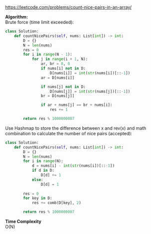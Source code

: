 https://leetcode.com/problems/count-nice-pairs-in-an-array/ <br />

**Algorithm:** <br />
Brute force (time limit exceeded): <br />
````python
class Solution:
    def countNicePairs(self, nums: List[int]) -> int:
        D = {}
        N = len(nums)
        res = 0
        for i in range(N - 1):
            for j in range(i + 1, N):
                ar, br = 0, 0
                if nums[i] not in D:
                    D[nums[i]] = int(str(nums[i])[::-1])
                ar = D[nums[i]]

                if nums[j] not in D:
                    D[nums[j]] = int(str(nums[j])[::-1])
                br = D[nums[j]]

                if ar + nums[j] == br + nums[i]:
                    res += 1

        return res % 1000000007
````

Use Hashmap to store the difference between x and rev(x) and math combination to calculate the number of nice pairs (accepted): <br />
````python
class Solution:
    def countNicePairs(self, nums: List[int]) -> int:
        D = {}
        N = len(nums)
        for i in range(N):
            d = nums[i] - int(str(nums[i])[::-1])
            if d in D:
                D[d] += 1
            else:
                D[d] = 1
        
        res = 0
        for key in D:
            res += comb(D[key], 2)

        return res % 1000000007
````

**Time Complexity** <br />
O(N)
